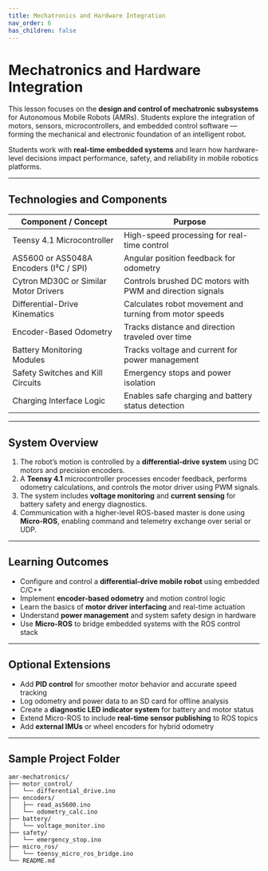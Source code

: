 ```yaml
---
title: Mechatronics and Hardware Integration
nav_order: 6
has_children: false
---
```


# Mechatronics and Hardware Integration

This lesson focuses on the **design and control of mechatronic subsystems** for Autonomous Mobile Robots (AMRs). Students explore the integration of motors, sensors, microcontrollers, and embedded control software — forming the mechanical and electronic foundation of an intelligent robot.

Students work with **real-time embedded systems** and learn how hardware-level decisions impact performance, safety, and reliability in mobile robotics platforms.

---

## Technologies and Components

| Component / Concept                            | Purpose                                                         |
|------------------------------------------------|-----------------------------------------------------------------|
| Teensy 4.1 Microcontroller                     | High-speed processing for real-time control                     |
| AS5600 or AS5048A Encoders (I²C / SPI)         | Angular position feedback for odometry                          |
| Cytron MD30C or Similar Motor Drivers          | Controls brushed DC motors with PWM and direction signals       |
| Differential-Drive Kinematics                  | Calculates robot movement and turning from motor speeds         |
| Encoder-Based Odometry                         | Tracks distance and direction traveled over time                |
| Battery Monitoring Modules                     | Tracks voltage and current for power management                 |
| Safety Switches and Kill Circuits              | Emergency stops and power isolation                             |
| Charging Interface Logic                       | Enables safe charging and battery status detection              |

---

## System Overview

1. The robot’s motion is controlled by a **differential-drive system** using DC motors and precision encoders.  
2. A **Teensy 4.1** microcontroller processes encoder feedback, performs odometry calculations, and controls the motor driver using PWM signals.  
3. The system includes **voltage monitoring** and **current sensing** for battery safety and energy diagnostics.  
4. Communication with a higher-level ROS-based master is done using **Micro-ROS**, enabling command and telemetry exchange over serial or UDP.

---

## Learning Outcomes

- Configure and control a **differential-drive mobile robot** using embedded C/C++  
- Implement **encoder-based odometry** and motion control logic  
- Learn the basics of **motor driver interfacing** and real-time actuation  
- Understand **power management** and system safety design in hardware  
- Use **Micro-ROS** to bridge embedded systems with the ROS control stack

---

## Optional Extensions

- Add **PID control** for smoother motor behavior and accurate speed tracking  
- Log odometry and power data to an SD card for offline analysis  
- Create a **diagnostic LED indicator system** for battery and motor status  
- Extend Micro-ROS to include **real-time sensor publishing** to ROS topics  
- Add **external IMUs** or wheel encoders for hybrid odometry

---

## Sample Project Folder

```plaintext
amr-mechatronics/
├── motor_control/
│   └── differential_drive.ino
├── encoders/
│   ├── read_as5600.ino
│   └── odometry_calc.ino
├── battery/
│   └── voltage_monitor.ino
├── safety/
│   └── emergency_stop.ino
├── micro_ros/
│   └── teensy_micro_ros_bridge.ino
└── README.md
